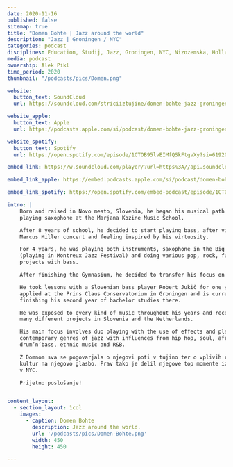```yaml
---
date: 2020-11-16
published: false 
sitemap: true
title: "Domen Bohte | Jazz around the world" 
description: "Jazz | Groningen / NYC"
categories: podcast
disciplines: Education, Študij, Jazz, Groningen, NYC, Nizozemska, Holland, USA, ZDA
media: podcast
ownership: Alek Pikl
time_period: 2020
thumbnail: "/podcasts/pics/Domen.png"

website:
  button_text: SoundCloud
  url: https://soundcloud.com/striciiztujine/domen-bohte-jazz-groningen-nyc/s-LA713uKSyBr?in=striciiztujine/sets/3-sezona/s-TX3BfKwHFFy 

website_apple:
  button_text: Apple
  url: https://podcasts.apple.com/si/podcast/domen-bohte-jazz-groningen-nyc/id1435290632?i=1000493359331

website_spotify:
  button_text: Spotify
  url: https://open.spotify.com/episode/1CTOB95lvEIMfQSkFtgvXy?si=61920gYGR3W7x3cdp8tCXQ

embed_link: https://w.soundcloud.com/player/?url=https%3A//api.soundcloud.com/tracks/781104907&color=%23ff5500&auto_play=false&hide_related=false&show_comments=true&show_user=true&show_reposts=false&show_teaser=true

embed_link_apple: https://embed.podcasts.apple.com/si/podcast/domen-bohte-jazz-groningen-nyc/id1435290632?i=1000493359331

embed_link_spotify: https://open.spotify.com/embed-podcast/episode/1CTOB95lvEIMfQSkFtgvXy

intro: |
    Born and raised in Novo mesto, Slovenia, he began his musical path at the age of 7,
    playing saxophone at the Marjana Kozine Music School. 

    After 8 years of school, he decided to start playing bass, after visiting a
    Marcus Miller concert and feeling inspired by his virtuosity. 

    For 4 years, he was playing both instruments, saxophone in the Big band Krško
    (playing in Montreux Jazz Festival) and doing various pop, rock, funk and R&B
    projects with bass. 

    After finishing the Gymnasium, he decided to transfer his focus on bass only.

    He took lessons with a Slovenian bass player Robert Jukič for one year, 
    applied at the Prins Claus Conservatorium in Groningen and is currently 
    finishing his second year of bachelor studies there. 

    He was exposed to every kind of music throughout his years and recorded with
    many different projects in Slovenia and the Netherlands. 

    His main focus involves duo playing with the use of effects and playing 
    contemporary genres of jazz with influences from hip hop, soul, afro-beat, 
    drum’n’bass, ethnic music and R&B.

    Z Domnom sva se pogovarjala o njegovi poti v tujino ter o vplivih različnih
    kultur na njegovo glasbo. Prav tako je delil njegove top momente iz izmenjave
    v NYC.

    Prijetno poslušanje!


content_layout:
  - section_layout: 1col
    images:
      - caption: Domen Bohte 
        description: Jazz around the world.
        url: '/podcasts/pics/Domen-Bohte.png'
        width: 450 
        height: 450

---
```

